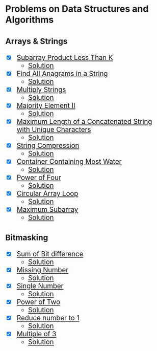 # Problems on Data Structures and Algorithms

<span style="font-size: 150%;">

### Arrays & Strings

- [x] [Subarray Product Less Than K](https://leetcode.com/problems/subarray-product-less-than-k/)
    - [Solution](https://github.com/AswinBarath/Data-Structures-and-Algorithms/blob/main/Arrays%20and%20Strings/NumSubarrayProductLessThanK.java)
- [x] [Find All Anagrams in a String](https://leetcode.com/problems/find-all-anagrams-in-a-string/) 
    - [Solution](https://github.com/AswinBarath/Data-Structures-and-Algorithms/blob/main/Arrays%20and%20Strings/FindAllAnagramsInString.java)
- [x] [Multiply Strings](https://leetcode.com/problems/multiply-strings/) 
    - [Solution](https://github.com/AswinBarath/Data-Structures-and-Algorithms/blob/main/Arrays%20and%20Strings/MultiplyTwoStrings.java)
- [x] [Majority Element II](https://leetcode.com/problems/majority-element-ii/) 
    - [Solution](https://github.com/AswinBarath/Data-Structures-and-Algorithms/blob/main/Arrays%20and%20Strings/MajorityElements.java)
- [x] [Maximum Length of a Concatenated String with Unique Characters](https://leetcode.com/problems/maximum-length-of-a-concatenated-string-with-unique-characters/)
    - [Solution](https://github.com/AswinBarath/Data-Structures-and-Algorithms/blob/main/Arrays%20and%20Strings/UniqueStrings.java)
- [x] [String Compression](https://leetcode.com/problems/string-compression/description/)
    - [Solution](https://github.com/AswinBarath/Data-Structures-and-Algorithms/blob/main/Arrays%20and%20Strings/StringCompression.java)
- [x] [Container Containing Most Water](https://leetcode.com/problems/container-with-most-water/)
    - [Solution](https://github.com/AswinBarath/Data-Structures-and-Algorithms/blob/main/Arrays%20and%20Strings/ContainerContainingMostWater.java)
- [x] [Power of Four](https://leetcode.com/problems/power-of-four/)
    - [Solution](https://github.com/AswinBarath/Data-Structures-and-Algorithms/blob/main/Arrays%20and%20Strings/PowerOfFour.java)
- [x] [Circular Array Loop](https://leetcode.com/problems/circular-array-loop/)
    - [Solution](https://github.com/AswinBarath/Data-Structures-and-Algorithms/blob/main/Arrays%20and%20Strings/CircularArrayLoop.java)
- [x] [Maximum Subarray](https://leetcode.com/problems/maximum-subarray/)
    - [Solution](https://github.com/AswinBarath/Data-Structures-and-Algorithms/blob/main/Arrays%20and%20Strings/MaximumSumSubarray.java)


### Bitmasking

- [x] [Sum of Bit difference](https://practice.geeksforgeeks.org/problems/find-sum-of-different-corresponding-bits-for-all-pairs4652/1)
    - [Solution](https://github.com/AswinBarath/Data-Structures-and-Algorithms/blob/main/Bitmasking/SumOfBitDiff.java)
- [x] [Missing Number](https://leetcode.com/problems/missing-number/)
    - [Solution](https://github.com/AswinBarath/Data-Structures-and-Algorithms/blob/main/Bitmasking/MissingNumber.java)
- [x] [Single Number](https://leetcode.com/problems/single-number/)
    - [Solution](https://github.com/AswinBarath/Data-Structures-and-Algorithms/blob/main/Bitmasking/UniqueNumber2.java)
- [x] [Power of Two](https://leetcode.com/problems/power-of-two/)
    - [Solution](https://github.com/AswinBarath/Data-Structures-and-Algorithms/blob/main/Bitmasking/IsPowerOfTwo.java)
- [x] [Reduce number to 1](https://www.geeksforgeeks.org/reduce-a-number-to-1-by-performing-given-operations/)
    - [Solution](https://github.com/AswinBarath/Data-Structures-and-Algorithms/blob/main/Bitmasking/IntegerReplacement.java)
- [x] [Multiple of 3](https://github.com/AswinBarath/Data-Structures-and-Algorithms/blob/main/Bitmasking/MultipleOf3.txt)
    - [Solution](https://github.com/AswinBarath/Data-Structures-and-Algorithms/blob/main/Bitmasking/MultipleOf3.java)

</span>
